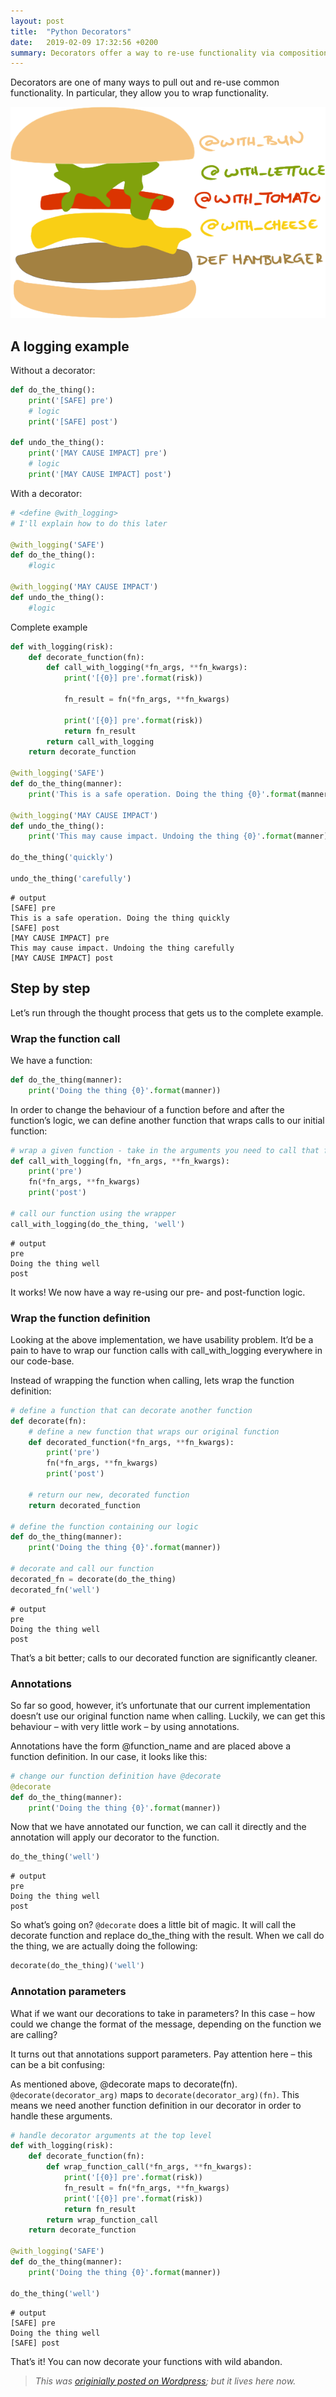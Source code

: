 ```yaml
---
layout: post
title:  "Python Decorators"
date:   2019-02-09 17:32:56 +0200
summary: Decorators offer a way to re-use functionality via composition. Here's a step-by-step introduction to them in Python.
---
```


Decorators are one of many ways to pull out and re-use common functionality. In particular, they allow you to wrap functionality.

![](/assets/decorator-burger.svg)


## A logging example

Without a decorator:

```python
def do_the_thing():
    print('[SAFE] pre')
    # logic
    print('[SAFE] post')
 
def undo_the_thing():
    print('[MAY CAUSE IMPACT] pre')
    # logic
    print('[MAY CAUSE IMPACT] post')
```

With a decorator:

```python
# <define @with_logging>
# I'll explain how to do this later
 
@with_logging('SAFE')
def do_the_thing():
    #logic
 
@with_logging('MAY CAUSE IMPACT')
def undo_the_thing():
    #logic
```

Complete example

```python
def with_logging(risk):
    def decorate_function(fn):
        def call_with_logging(*fn_args, **fn_kwargs):
            print('[{0}] pre'.format(risk))
 
            fn_result = fn(*fn_args, **fn_kwargs)
 
            print('[{0}] pre'.format(risk))
            return fn_result
        return call_with_logging
    return decorate_function
 
@with_logging('SAFE') 
def do_the_thing(manner):
    print('This is a safe operation. Doing the thing {0}'.format(manner))
 
@with_logging('MAY CAUSE IMPACT') 
def undo_the_thing():
    print('This may cause impact. Undoing the thing {0}'.format(manner))
 
do_the_thing('quickly')

undo_the_thing('carefully')
```
```text
# output
[SAFE] pre
This is a safe operation. Doing the thing quickly
[SAFE] post
[MAY CAUSE IMPACT] pre
This may cause impact. Undoing the thing carefully
[MAY CAUSE IMPACT] post
```

## Step by step
Let’s run through the thought process that gets us to the complete example.

### Wrap the function call
We have a function:

```python
def do_the_thing(manner):
    print('Doing the thing {0}'.format(manner))
```

In order to change the behaviour of a function before and after the function’s logic, we can define another function that wraps calls to our initial function:

```python
# wrap a given function - take in the arguments you need to call that function
def call_with_logging(fn, *fn_args, **fn_kwargs):
    print('pre')
    fn(*fn_args, **fn_kwargs)
    print('post')
 
# call our function using the wrapper
call_with_logging(do_the_thing, 'well')
```
```text
# output
pre
Doing the thing well
post
```

It works! We now have a way re-using our pre- and post-function logic.

### Wrap the function definition

Looking at the above implementation, we have usability problem. It’d be a pain to have to wrap our function calls with call_with_logging everywhere in our code-base.

Instead of wrapping the function when calling, lets wrap the function definition:

```python
# define a function that can decorate another function
def decorate(fn):
    # define a new function that wraps our original function
    def decorated_function(*fn_args, **fn_kwargs):
        print('pre')
        fn(*fn_args, **fn_kwargs)
        print('post')
 
    # return our new, decorated function
    return decorated_function
 
# define the function containing our logic
def do_the_thing(manner):
    print('Doing the thing {0}'.format(manner))
 
# decorate and call our function
decorated_fn = decorate(do_the_thing)
decorated_fn('well')
```
```text
# output
pre
Doing the thing well
post
```

That’s a bit better; calls to our decorated function are significantly cleaner.

### Annotations

So far so good, however, it’s unfortunate that our current implementation doesn’t use our original function name when calling. Luckily, we can get this behaviour – with very little work – by using annotations.

Annotations have the form @function_name and are placed above a function definition. In our case, it looks like this:

```python
# change our function definition have @decorate
@decorate
def do_the_thing(manner):
    print('Doing the thing {0}'.format(manner))
```

Now that we have annotated our function, we can call it directly and the annotation will apply our decorator to the function.

```python
do_the_thing('well')
```
```text
# output
pre
Doing the thing well
post
```

So what’s going on?
`@decorate` does a little bit of magic. It will call the decorate function and replace do_the_thing with the result. When we call do the thing, we are actually doing the following:

```python
decorate(do_the_thing)('well')
```

### Annotation parameters

What if we want our decorations to take in parameters? In this case – how could we change the format of the message, depending on the function we are calling?

It turns out that annotations support parameters. Pay attention here – this can be a bit confusing:

As mentioned above, @decorate maps to decorate(fn).
`@decorate(decorator_arg)` maps to `decorate(decorator_arg)(fn)`.
This means we need another function definition in our decorator in order to handle these arguments.

```python
# handle decorator arguments at the top level
def with_logging(risk):
    def decorate_function(fn):
        def wrap_function_call(*fn_args, **fn_kwargs):
            print('[{0}] pre'.format(risk))
            fn_result = fn(*fn_args, **fn_kwargs)
            print('[{0}] pre'.format(risk))
            return fn_result
        return wrap_function_call
    return decorate_function
 
@with_logging('SAFE') 
def do_the_thing(manner):
    print('Doing the thing {0}'.format(manner))
 
do_the_thing('well')
```
```
# output
[SAFE] pre
Doing the thing well
[SAFE] post
```

That’s it! You can now decorate your functions with wild abandon.

> *This was [originially posted on Wordpress](https://xpcoffee.wordpress.com/2017/09/23/python-decorators/); but it lives here now.*
